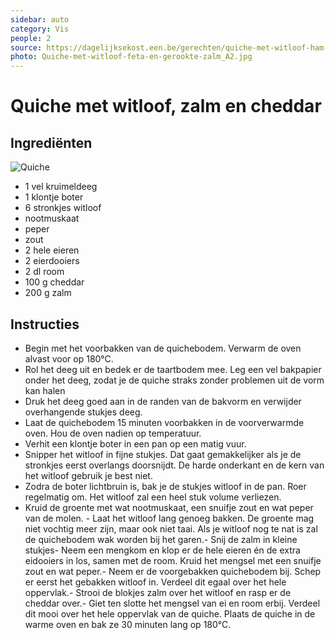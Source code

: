 ```yaml
---
sidebar: auto
category: Vis
people: 2
source: https://dagelijksekost.een.be/gerechten/quiche-met-witloof-ham-en-cheddar
photo: Quiche-met-witloof-feta-en-gerookte-zalm_A2.jpg
---
```


# Quiche met witloof, zalm en cheddar

## Ingrediënten

![Quiche](https://images.vrt.be/dako2017_1200s630_j70/2017/03/06/28980c2d-024d-11e7-8f5f-00163edf48dd.jpg#thumbnail "Quiche met witloof, zalm en cheddar")

- 1 vel kruimeldeeg
- 1 klontje boter
- 6 stronkjes witloof
- nootmuskaat
- peper
- zout
- 2 hele eieren
- 2 eierdooiers
- 2 dl room
- 100 g cheddar
- 200 g zalm

## Instructies

- Begin met het voorbakken van de quichebodem. Verwarm de oven alvast voor op 180°C.
- Rol het deeg uit en bedek er de taartbodem mee. Leg een vel bakpapier onder het deeg, zodat je de quiche straks zonder problemen uit de vorm kan halen
- Druk het deeg goed aan in de randen van de bakvorm en verwijder overhangende stukjes deeg.
- Laat de quichebodem 15 minuten voorbakken in de voorverwarmde oven. Hou de oven nadien op temperatuur.
- Verhit een klontje boter in een pan op een matig vuur.
- Snipper het witloof in fijne stukjes. Dat gaat gemakkelijker als je de stronkjes eerst overlangs doorsnijdt. De harde onderkant en de kern van het witloof gebruik je best niet.
- Zodra de boter lichtbruin is, bak je de stukjes witloof in de pan. Roer regelmatig om. Het witloof zal een heel stuk volume verliezen.
- Kruid de groente met wat nootmuskaat, een snuifje zout en wat peper van de molen. - Laat het witloof lang genoeg bakken. De groente mag niet vochtig meer zijn, maar ook niet taai. Als je witloof nog te nat is zal de quichebodem wak worden bij het garen.- Snij de zalm in kleine stukjes- Neem een mengkom en klop er de hele eieren én de extra eidooiers in los, samen met de room. Kruid het mengsel met een snuifje zout en wat peper.- Neem er de voorgebakken quichebodem bij. Schep er eerst het gebakken witloof in. Verdeel dit egaal over het hele oppervlak.- Strooi de blokjes zalm over het witloof en rasp er de cheddar over.- Giet ten slotte het mengsel van ei en room erbij. Verdeel dit mooi over het hele oppervlak van de quiche. Plaats de quiche in de warme oven en bak ze 30 minuten lang op 180°C.
